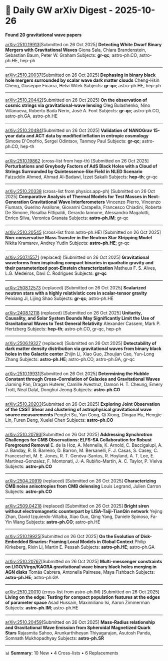 # 📡 Daily GW arXiv Digest - 2025-10-26
**Found 20 gravitational wave papers**

[arXiv:2510.19913](https://arxiv.org/abs/2510.19913)[Submitted on 26 Oct 2025]
**Detecting White Dwarf Binary Mergers with Gravitational Waves**
Giona Sala, Chiara Brandenstein, Sebastian Baum, Peter W. Graham
Subjects: **gr-qc**; astro-ph.CO, astro-ph.HE, hep-ph

---

[arXiv:2510.20037](https://arxiv.org/abs/2510.20037)[Submitted on 26 Oct 2025]
**Dephasing in binary black hole mergers surrounded by scalar wave dark matter clouds**
Cheng-Hsin Cheng, Giuseppe Ficarra, Helvi Witek
Subjects: **gr-qc**; astro-ph.HE, hep-ph

---

[arXiv:2510.20442](https://arxiv.org/abs/2510.20442)[Submitted on 26 Oct 2025]
**On the observation of cosmic strings via gravitational-wave lensing**
Oleg Bulashenko, Nino Villanueva, Roberto Bada Nerin, José A. Font
Subjects: **gr-qc**; astro-ph.CO, astro-ph.GA, astro-ph.HE

---

[arXiv:2510.20484](https://arxiv.org/abs/2510.20484)[Submitted on 26 Oct 2025]
**Validation of NANOGrav 15-year data and ACT data by modified inflation in entropic cosmology**
Simone D'Onofrio, Sergei Odintsov, Tanmoy Paul
Subjects: **gr-qc**; astro-ph.CO, hep-th

---

[arXiv:2510.19862](https://arxiv.org/abs/2510.19862) (cross-list from hep-th) [Submitted on 26 Oct 2025]
**Perturbations and Greybody Factors of AdS Black Holes with a Cloud of Strings Surrounded by Quintessence-like Field in NLED Scenario**
Faizuddin Ahmed, Ahmad Al-Badawi, İzzet Sakallı
Subjects: **hep-th**; gr-qc

---

[arXiv:2510.20338](https://arxiv.org/abs/2510.20338) (cross-list from physics.app-ph) [Submitted on 26 Oct 2025]
**Comparative Analysis of Thermal Models for Test Masses in Next-Generation Gravitational Wave Interferometers**
Vincenzo Pierro, Vincenzo Fiumara, Guerino Avallone, Giovanni Carapella, Francesco Chiadini, Roberta De Simone, Rosalba Fittipaldi, Gerardo Iannone, Alessandro Magalotti, Enrico Silva, Veronica Granata
Subjects: **astro-ph.IM**; gr-qc

---

[arXiv:2510.20545](https://arxiv.org/abs/2510.20545) (cross-list from astro-ph.HE) [Submitted on 26 Oct 2025]
**Non-conservative Mass Transfer in the Neutron Star Stripping Model**
Nikita Kramarev, Andrey Yudin
Subjects: **astro-ph.HE**; gr-qc

---

[arXiv:2507.15571](https://arxiv.org/abs/2507.15571) (replaced) [Submitted on 26 Oct 2025]
**Gravitational waveforms from inspiraling compact binaries in quadratic gravity and their parameterized post-Einstein characterization**
Matheus F. S. Alves, L.G. Medeiros, Davi C. Rodrigues
Subjects: **gr-qc**

---

[arXiv:2508.12573](https://arxiv.org/abs/2508.12573) (replaced) [Submitted on 26 Oct 2025]
**Scalarized neutron stars with a highly relativistic core in scalar-tensor gravity**
Peixiang Ji, Lijing Shao
Subjects: **gr-qc**; astro-ph.HE

---

[arXiv:2408.12118](https://arxiv.org/abs/2408.12118) (replaced) [Submitted on 26 Oct 2025]
**Unitarity, Causality, and Solar System Bounds May Significantly Limit the Use of Gravitational Waves to Test General Relativity**
Alexander Cassem, Mark P. Hertzberg
Subjects: **hep-th**; astro-ph.CO, gr-qc, hep-ph

---

[arXiv:2506.19327](https://arxiv.org/abs/2506.19327) (replaced) [Submitted on 26 Oct 2025]
**Detectability of dark matter density distribution via gravitational waves from binary black holes in the Galactic center**
Zhijin Li, Xiao Guo, Zhoujian Cao, Yun-Long Zhang
Subjects: **astro-ph.HE**; astro-ph.CO, astro-ph.GA, gr-qc

---

[arXiv:2510.19931](https://arxiv.org/abs/2510.19931)[Submitted on 26 Oct 2025]
**Determining the Hubble Constant through Cross-Correlation of Galaxies and Gravitational Waves**
Jiaming Pan, Dragan Huterer, Camille Avestruz, Damon H. T. Cheung, Emery Trott, Neal Dalal, Donghui Jeong
Subjects: **astro-ph.CO**

---

[arXiv:2510.20203](https://arxiv.org/abs/2510.20203)[Submitted on 26 Oct 2025]
**Exploring Joint Observation of the CSST Shear and clustering of astrophysical gravitational wave source measurements**
Pengfei Su, Yan Gong, Qi Xiong, Dingao Hu, Hengjie Lin, Furen Deng, Xuelei Chen
Subjects: **astro-ph.CO**

---

[arXiv:2510.20793](https://arxiv.org/abs/2510.20793)[Submitted on 26 Oct 2025]
**Addressing Synchrotron Challenges for CMB Observations: ELFS-SA Collaboration for Robust Foreground Removal**
E. de la Hoz, A. Mennella, K. Arnold, C. Baccigalupi, A. J. Banday, R. B. Barreiro, D. Barron, M. Bersanelli, F. J. Casas, S. Casey, C. Franceschet, M. E. Jones, R. T. Genóva-Santos, R. Hoyland, A. T. Lee, E. Martinez-Gonzalez, F. Montonati, J.-A. Rubiño-Martín, A. C. Taylor, P. Vielva
Subjects: **astro-ph.CO**

---

[arXiv:2504.20919](https://arxiv.org/abs/2504.20919) (replaced) [Submitted on 26 Oct 2025]
**Characterizing CMB noise anisotropies from CMB delensing**
Louis Legrand, Julien Carron
Subjects: **astro-ph.CO**

---

[arXiv:2509.04218](https://arxiv.org/abs/2509.04218) (replaced) [Submitted on 26 Oct 2025]
**Bright siren without electromagnetic counterpart by LISA-Taiji-TianQin network**
Yejing Zhan, David Izquierdo-Villalba, Xiao Guo, Qing Yang, Daniele Spinoso, Fa-Yin Wang
Subjects: **astro-ph.CO**; astro-ph.HE

---

[arXiv:2510.19925](https://arxiv.org/abs/2510.19925)[Submitted on 26 Oct 2025]
**On the Evolution of Disk-Embedded Binaries: Framing Local Models in Global Context**
Philip Kirkeberg, Rixin Li, Martin E. Pessah
Subjects: **astro-ph.HE**; astro-ph.GA

---

[arXiv:2510.20767](https://arxiv.org/abs/2510.20767)[Submitted on 26 Oct 2025]
**Multi-messenger constraints on LIGO/Virgo/KAGRA gravitational wave binary black holes merging in AGN disks**
Tomás Cabrera, Antonella Palmese, Maya Fishbach
Subjects: **astro-ph.HE**; astro-ph.GA

---

[arXiv:2510.20010](https://arxiv.org/abs/2510.20010) (cross-list from astro-ph.IM) [Submitted on 26 Oct 2025]
**Living on the edge: Testing for compact population features at the edges of parameter space**
Asad Hussain, Maximiliano Isi, Aaron Zimmerman
Subjects: **astro-ph.IM**; astro-ph.HE

---

[arXiv:2510.20459](https://arxiv.org/abs/2510.20459)[Submitted on 26 Oct 2025]
**Mass-Radius relationship and Gravitational Wave Emission from Spheroidal Magnetized Quark Stars**
Rajasmita Sahoo, Arunkarthiheyan Thiyagarajan, Asutosh Panda, Somnath Mukhopadhyay
Subjects: **astro-ph.SR**

---

📊 **Summary**: 10 New • 4 Cross-lists • 6 Replacements